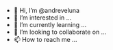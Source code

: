 - 👋 Hi, I’m @andreveluna
- 👀 I’m interested in ...
- 🌱 I’m currently learning ...
- 💞️ I’m looking to collaborate on ...
- 📫 How to reach me ...

<!---
andreveluna/andreveluna is a ✨ special ✨ repository because its `README.md` (this file) appears on your GitHub profile.
You can click the Preview link to take a look at your changes.
--->
